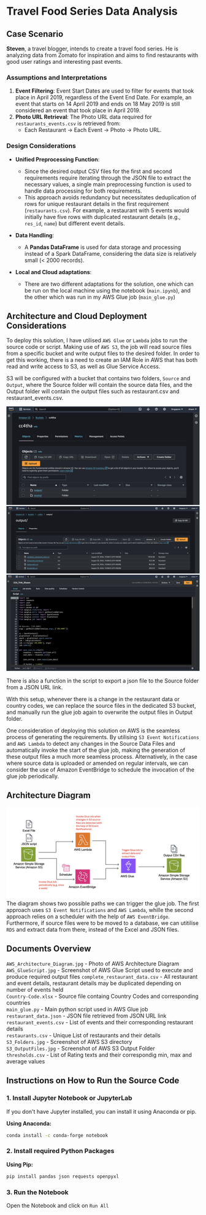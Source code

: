 # Travel Food Series Data Analysis

## Case Scenario
**Steven**, a travel blogger, intends to create a travel food series. He is analyzing data from Zomato for inspiration and aims to find restaurants with good user ratings and interesting past events.

### Assumptions and Interpretations
1. **Event Filtering**: Event Start Dates are used to filter for events that took place in April 2019, regardless of the Event End Date. For example, an event that starts on 14 April 2019 and ends on 18 May 2019 is still considered an event that took place in April 2019.
2. **Photo URL Retrieval**: The Photo URL data required for `restaurants_events.csv` is retrieved from:
   - Each Restaurant -> Each Event -> Photo -> Photo URL.

### Design Considerations
- **Unified Preprocessing Function**: 
  - Since the desired output CSV files for the first and second requirements require iterating through the JSON file to extract the necessary values, a single main preprocessing function is used to handle data processing for both requirements.
  - This approach avoids redundancy but necessitates deduplication of rows for unique restaurant details in the first requirement (`restaurants.csv`). For example, a restaurant with 5 events would initially have five rows with duplicated restaurant details (e.g., `res_id`, `name`) but different event details.

- **Data Handling**:
  - A **Pandas DataFrame** is used for data storage and processing instead of a Spark DataFrame, considering the data size is relatively small (< 2000 records).
 
- **Local and Cloud adaptations**:
   - There are two different adaptations for the solution, one which can be run on the local machine using the notebook (`main.ipynb`), and the other which was run in my AWS Glue job (`main_glue.py`) 
 
## Architecture and Cloud Deployment Considerations

To deploy this solution, I have utilised `AWS Glue` or `Lambda` jobs to run the source code or script. Making use of `AWS S3`, the job will read source files from a specific bucket and write output files to the desired folder. In order to get this working, there is a need to create an IAM Role in AWS that has both read and write access to S3, as well as Glue Service Access.

S3 will be configured with a bucket that contains two folders, `Source` and `Output`, where the Source folder will contain the source data files, and the Output folder will contain the output files such as restaurant.csv and restaurant_events.csv.

![Alt text](S3_Folders.jpg)  
![Alt text](S3_OutputFiles.jpg)
![Alt text](AWS_GlueScript.jpg)

There is also a function in the script to export a json file to the Source folder from a JSON URL link.

With this setup, whenever there is a change in the restaurant data or country codes, we can replace the source files in the dedicated S3 bucket, and manually run the glue job again to overwrite the output files in Output folder. 

One consideration of deploying this solution on AWS is the seamless process of generating the requirements.
By utilising `S3 Event Notifications` and `AWS Lambda` to detect any changes in the Source Data Files and automatically invoke the start of the glue job, making the generation of these output files a much more seamless process.
Alternatively, in the case where source data is uploaded or amended on regular intervals, we can consider the use of Amazon EventBridge to schedule the invocation of the glue job periodically.

## Architecture Diagram
![Alt text](AWS_Architecture_Diagram.jpg)
The diagram shows two possible paths we can trigger the glue job. The first approach uses `S3 Event Notifications` and `AWS Lambda`, whille the second approach relies on a scheduler with the help of `AWS EventBridge`. Furthermore, if source files were to be moved to a database, we can utitilise `RDS` and extract data from there, instead of the Excel and JSON files.

## Documents Overview  
`AWS_Architecture_Diagram.jpg` - Photo of AWS Architecture Diagram  
`AWS_GlueScript.jpg` - Screenshot of AWS Glue Script used to execute and produce required output files
`complete_restaurant_data.csv` - All restaurant and event details, restaurant details may be duplicated depending on number of events held  
`Country-Code.xlsx` - Source file containg Country Codes and corresponding countries  
`main_glue.py` - Main python script used in AWS Glue job  
`restaurant_data.json` - JSON file retrieved from JSON URL link  
`restaurant_events.csv` - List of events and their corresponding restaurant details  
`restaurants.csv` - Unique List of restaurants and their details  
`S3_Folders.jpg` - Screenshot of AWS S3 directory  
`S3_OutputFiles.jpg` - Screenshot of AWS S3 Output Folder  
`thresholds.csv` - List of Rating texts and their correspondig min, max and average values  

## Instructions on How to Run the Source Code

### 1. Install Jupyter Notebook or JupyterLab
If you don't have Jupyter installed, you can install it using Anaconda or pip.

**Using Anaconda:**
```bash
conda install -c conda-forge notebook
```

### 2. Install required Python Packages

**Using Pip:**
```bash
pip install pandas json requests openpyxl
```

### 3. Run the Notebook

Open the Notebook and click on `Run All`
